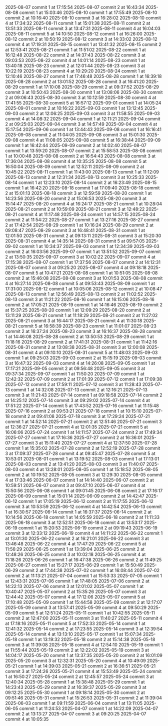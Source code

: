 2025-08-07 commit 1 at 17:15:54
2025-08-07 commit 2 at 16:43:34
2025-08-08 commit 1 at 15:03:46
2025-08-10 commit 1 at 17:55:49
2025-08-10 commit 2 at 10:16:40
2025-08-10 commit 3 at 16:28:02
2025-08-10 commit 4 at 17:34:32
2025-08-11 commit 1 at 15:01:38
2025-08-11 commit 2 at 13:51:33
2025-08-11 commit 3 at 13:47:31
2025-08-11 commit 4 at 16:04:03
2025-08-11 commit 5 at 14:10:50
2025-08-12 commit 1 at 16:26:00
2025-08-12 commit 2 at 10:50:19
2025-08-12 commit 3 at 14:33:02
2025-08-12 commit 4 at 17:19:31
2025-08-15 commit 1 at 13:41:32
2025-08-15 commit 2 at 12:53:41
2025-08-21 commit 1 at 11:51:02
2025-08-22 commit 1 at 16:12:48
2025-08-22 commit 2 at 14:37:43
2025-08-22 commit 3 at 09:03:53
2025-08-22 commit 4 at 14:01:14
2025-08-23 commit 1 at 13:40:18
2025-08-23 commit 2 at 12:01:44
2025-08-23 commit 3 at 10:22:19
2025-08-23 commit 4 at 10:29:20
2025-08-24 commit 1 at 12:10:46
2025-08-27 commit 1 at 17:46:48
2025-08-28 commit 1 at 16:39:18
2025-08-28 commit 2 at 13:01:52
2025-08-28 commit 3 at 16:41:20
2025-08-29 commit 1 at 17:10:08
2025-08-29 commit 2 at 09:37:52
2025-08-29 commit 3 at 10:50:43
2025-08-30 commit 1 at 13:08:06
2025-08-30 commit 2 at 09:06:43
2025-08-30 commit 3 at 10:12:59
2025-08-30 commit 4 at 17:41:55
2025-08-30 commit 5 at 16:57:12
2025-09-01 commit 1 at 14:05:24
2025-09-01 commit 2 at 10:16:22
2025-09-03 commit 1 at 13:12:45
2025-09-03 commit 2 at 12:06:25
2025-09-03 commit 3 at 11:58:55
2025-09-03 commit 4 at 14:08:32
2025-09-04 commit 1 at 12:11:21
2025-09-04 commit 2 at 09:25:03
2025-09-04 commit 3 at 14:57:49
2025-09-04 commit 4 at 15:17:54
2025-09-06 commit 1 at 13:44:43
2025-09-08 commit 1 at 16:16:41
2025-09-08 commit 2 at 11:04:05
2025-09-08 commit 3 at 15:01:30
2025-09-08 commit 4 at 11:08:05
2025-09-08 commit 5 at 16:38:44
2025-09-09 commit 1 at 16:42:44
2025-09-09 commit 2 at 14:02:40
2025-08-07 commit 1 at 13:59:20
2025-08-07 commit 2 at 15:58:53
2025-08-08 commit 1 at 10:00:48
2025-08-08 commit 2 at 16:54:43
2025-08-08 commit 3 at 17:36:04
2025-08-08 commit 4 at 10:35:25
2025-08-08 commit 5 at 16:50:04
2025-08-09 commit 1 at 12:52:11
2025-08-09 commit 2 at 10:45:22
2025-08-11 commit 1 at 11:43:00
2025-08-13 commit 1 at 11:12:09
2025-08-13 commit 2 at 12:31:34
2025-08-13 commit 3 at 10:25:33
2025-08-14 commit 1 at 12:23:10
2025-08-14 commit 2 at 16:23:49
2025-08-15 commit 1 at 16:42:20
2025-08-18 commit 1 at 17:09:40
2025-08-18 commit 2 at 15:01:13
2025-08-18 commit 3 at 12:59:59
2025-08-20 commit 1 at 14:23:56
2025-08-20 commit 2 at 15:06:53
2025-08-20 commit 3 at 15:14:47
2025-08-20 commit 4 at 16:24:17
2025-08-21 commit 1 at 10:28:04
2025-08-21 commit 2 at 10:59:09
2025-08-21 commit 3 at 12:48:22
2025-08-21 commit 4 at 11:17:48
2025-08-24 commit 1 at 14:57:15
2025-08-24 commit 2 at 11:54:22
2025-08-27 commit 1 at 13:27:16
2025-08-27 commit 2 at 17:42:54
2025-08-29 commit 1 at 10:16:24
2025-08-29 commit 2 at 09:08:47
2025-08-29 commit 3 at 16:48:41
2025-08-31 commit 1 at 12:01:50
2025-08-31 commit 2 at 09:13:11
2025-08-31 commit 3 at 15:20:30
2025-08-31 commit 4 at 14:35:14
2025-08-31 commit 5 at 09:57:05
2025-09-02 commit 1 at 10:34:37
2025-09-03 commit 1 at 12:34:39
2025-09-03 commit 2 at 16:03:56
2025-09-07 commit 1 at 13:51:52
2025-09-07 commit 2 at 13:50:35
2025-09-07 commit 3 at 10:02:22
2025-09-07 commit 4 at 17:15:38
2025-08-07 commit 1 at 17:37:56
2025-08-07 commit 2 at 14:12:31
2025-08-07 commit 3 at 09:25:20
2025-08-07 commit 4 at 09:18:18
2025-08-07 commit 5 at 10:47:21
2025-08-08 commit 1 at 10:51:05
2025-08-08 commit 2 at 15:46:08
2025-08-08 commit 3 at 10:01:53
2025-08-08 commit 4 at 16:27:14
2025-08-08 commit 5 at 09:53:43
2025-08-09 commit 1 at 17:31:00
2025-08-12 commit 1 at 10:05:06
2025-08-12 commit 2 at 10:08:47
2025-08-13 commit 1 at 12:56:49
2025-08-13 commit 2 at 11:02:52
2025-08-13 commit 3 at 11:21:22
2025-08-16 commit 1 at 16:15:06
2025-08-16 commit 2 at 17:05:21
2025-08-19 commit 1 at 14:16:46
2025-08-19 commit 2 at 15:37:25
2025-08-20 commit 1 at 12:09:29
2025-08-20 commit 2 at 13:11:29
2025-08-21 commit 1 at 11:18:29
2025-08-21 commit 2 at 11:27:02
2025-08-21 commit 3 at 16:44:17
2025-08-21 commit 4 at 11:30:18
2025-08-21 commit 5 at 16:58:39
2025-08-23 commit 1 at 11:01:07
2025-08-23 commit 2 at 16:37:24
2025-08-23 commit 3 at 16:16:37
2025-08-28 commit 1 at 14:46:08
2025-08-28 commit 2 at 13:50:53
2025-08-29 commit 1 at 11:18:16
2025-08-29 commit 2 at 17:41:31
2025-08-31 commit 1 at 11:42:16
2025-08-31 commit 2 at 13:08:38
2025-08-31 commit 3 at 12:00:08
2025-08-31 commit 4 at 09:10:10
2025-08-31 commit 5 at 11:48:03
2025-09-03 commit 1 at 09:25:03
2025-09-03 commit 2 at 15:15:19
2025-09-03 commit 3 at 16:47:32
2025-09-03 commit 4 at 14:26:08
2025-09-05 commit 1 at 17:17:21
2025-09-05 commit 2 at 09:56:48
2025-09-05 commit 3 at 09:37:34
2025-09-07 commit 1 at 11:50:20
2025-07-09 commit 1 at 12:42:32
2025-07-09 commit 2 at 17:01:39
2025-07-12 commit 1 at 17:09:38
2025-07-12 commit 2 at 17:59:11
2025-07-12 commit 3 at 11:28:43
2025-07-13 commit 1 at 14:32:08
2025-07-13 commit 2 at 12:16:21
2025-07-13 commit 3 at 11:21:43
2025-07-14 commit 1 at 09:18:58
2025-07-14 commit 2 at 14:25:12
2025-07-14 commit 3 at 09:29:02
2025-07-14 commit 4 at 17:51:22
2025-07-14 commit 5 at 17:43:52
2025-07-16 commit 1 at 11:15:48
2025-07-16 commit 2 at 09:53:21
2025-07-18 commit 1 at 10:15:10
2025-07-18 commit 2 at 09:41:08
2025-07-18 commit 3 at 17:29:24
2025-07-21 commit 1 at 14:52:14
2025-07-21 commit 2 at 12:51:46
2025-07-21 commit 3 at 12:36:27
2025-07-21 commit 4 at 12:01:35
2025-07-21 commit 5 at 16:06:06
2025-07-24 commit 1 at 14:11:57
2025-07-24 commit 2 at 17:49:34
2025-07-27 commit 1 at 17:16:36
2025-07-27 commit 2 at 16:36:01
2025-07-27 commit 3 at 15:11:40
2025-07-27 commit 4 at 12:37:50
2025-07-28 commit 1 at 15:35:02
2025-07-28 commit 2 at 12:52:19
2025-07-28 commit 3 at 17:09:37
2025-07-28 commit 4 at 09:45:47
2025-07-28 commit 5 at 10:53:01
2025-08-01 commit 1 at 13:19:52
2025-08-03 commit 1 at 17:13:01
2025-08-03 commit 2 at 13:41:20
2025-08-03 commit 3 at 11:40:07
2025-08-03 commit 4 at 13:28:01
2025-08-05 commit 1 at 15:18:52
2025-08-05 commit 2 at 10:19:52
2025-08-05 commit 3 at 12:29:30
2025-08-05 commit 4 at 17:33:46
2025-06-07 commit 1 at 14:14:40
2025-06-07 commit 2 at 10:59:51
2025-06-07 commit 3 at 09:47:10
2025-06-07 commit 4 at 15:50:56
2025-06-08 commit 1 at 09:01:45
2025-06-08 commit 2 at 17:16:17
2025-06-09 commit 1 at 15:01:14
2025-06-09 commit 2 at 14:42:47
2025-06-12 commit 1 at 17:05:19
2025-06-12 commit 2 at 11:17:55
2025-06-12 commit 3 at 10:53:59
2025-06-12 commit 4 at 14:42:54
2025-06-13 commit 1 at 16:30:57
2025-06-14 commit 1 at 16:37:37
2025-06-14 commit 2 at 10:14:56
2025-06-18 commit 1 at 14:05:59
2025-06-18 commit 2 at 11:11:33
2025-06-18 commit 3 at 12:52:51
2025-06-18 commit 4 at 13:53:17
2025-06-19 commit 1 at 15:20:53
2025-06-19 commit 2 at 09:19:43
2025-06-19 commit 3 at 12:33:12
2025-06-19 commit 4 at 14:11:22
2025-06-22 commit 1 at 13:01:30
2025-06-22 commit 2 at 16:21:01
2025-06-22 commit 3 at 13:46:48
2025-06-22 commit 4 at 17:47:29
2025-06-22 commit 5 at 11:56:29
2025-06-25 commit 1 at 13:39:04
2025-06-25 commit 2 at 12:48:26
2025-06-25 commit 3 at 10:02:18
2025-06-25 commit 4 at 11:18:26
2025-06-26 commit 1 at 16:47:38
2025-06-26 commit 2 at 11:49:25
2025-06-27 commit 1 at 15:27:17
2025-06-29 commit 1 at 15:50:49
2025-06-29 commit 2 at 17:44:38
2025-07-02 commit 1 at 16:08:44
2025-07-02 commit 2 at 11:13:21
2025-07-04 commit 1 at 15:53:33
2025-07-05 commit 1 at 12:43:31
2025-07-06 commit 1 at 17:48:05
2025-07-06 commit 2 at 14:22:13
2025-07-06 commit 3 at 12:01:02
2025-05-07 commit 1 at 10:40:47
2025-05-07 commit 2 at 15:35:26
2025-05-07 commit 3 at 12:44:42
2025-05-07 commit 4 at 17:12:06
2025-05-07 commit 5 at 17:10:48
2025-05-09 commit 1 at 15:44:58
2025-05-09 commit 2 at 12:17:07
2025-05-09 commit 3 at 13:57:41
2025-05-09 commit 4 at 09:50:29
2025-05-09 commit 5 at 12:51:24
2025-05-11 commit 1 at 10:42:55
2025-05-11 commit 2 at 12:47:00
2025-05-11 commit 3 at 11:40:27
2025-05-11 commit 4 at 17:18:16
2025-05-11 commit 5 at 17:52:33
2025-05-14 commit 1 at 12:41:32
2025-05-14 commit 2 at 17:23:55
2025-05-14 commit 3 at 12:39:54
2025-05-14 commit 4 at 13:13:10
2025-05-17 commit 1 at 15:07:34
2025-05-18 commit 1 at 13:19:32
2025-05-18 commit 2 at 15:14:38
2025-05-18 commit 3 at 11:39:08
2025-05-18 commit 4 at 12:54:10
2025-05-19 commit 1 at 11:55:44
2025-05-19 commit 2 at 12:22:02
2025-05-19 commit 3 at 14:04:17
2025-05-20 commit 1 at 13:37:35
2025-05-20 commit 2 at 16:01:09
2025-05-20 commit 3 at 12:32:31
2025-05-20 commit 4 at 10:49:09
2025-05-21 commit 1 at 14:39:03
2025-05-21 commit 2 at 16:36:51
2025-05-21 commit 3 at 17:24:26
2025-05-21 commit 4 at 15:53:49
2025-05-24 commit 1 at 16:50:27
2025-05-24 commit 2 at 12:45:57
2025-05-24 commit 3 at 12:40:34
2025-05-28 commit 1 at 15:38:48
2025-05-29 commit 1 at 14:23:43
2025-05-29 commit 2 at 16:39:37
2025-05-29 commit 3 at 09:12:25
2025-05-30 commit 1 at 09:18:14
2025-05-30 commit 2 at 09:51:46
2025-05-31 commit 1 at 15:26:53
2025-05-31 commit 2 at 11:39:04
2025-06-03 commit 1 at 09:11:59
2025-06-04 commit 1 at 13:11:05
2025-06-05 commit 1 at 11:24:53
2025-04-07 commit 1 at 14:22:09
2025-04-07 commit 2 at 13:13:27
2025-04-07 commit 3 at 09:20:25
2025-04-07 commit 4 at 10:05:35
